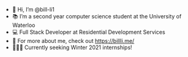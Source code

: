 - 👋 Hi, I’m @bill-li1
- 📚 I’m a second year computer science student at the University of Waterloo
- 💻 Full Stack Developer at Residential Development Services
- 👀 For more about me, check out https://billli.me/
- 👨🏻‍💻 Currently seeking Winter 2021 internships!

<!---
bill-li1/bill-li1 is a ✨ special ✨ repository because its `README.md` (this file) appears on your GitHub profile.
You can click the Preview link to take a look at your changes.
--->
